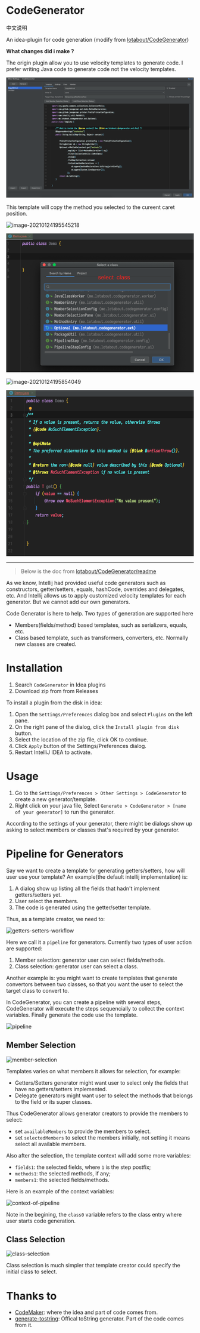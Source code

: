 # CodeGenerator

中文说明

An idea-plugin for code generation (modify from [lotabout/CodeGenerator](https://github.com/lotabout/CodeGenerator))

**What changes did i make ?**

The origin plugin allow you to use velocity templates to generate code. I prefer writing Java code to generate code not the velocity templates.

![image-20210124195309301](./doc/pictures/example.png)

This template will copy the method you selected to the cureent caret position.

![image-20210124195545218](/Users/hdr/Coding/Java/CodeGenerator/doc/pictures/example1.png)

![image-20210124195739128](./doc/pictures/example2.png)

![image-20210124195854049](/Users/hdr/Coding/Java/CodeGenerator/doc/pictures/example3.png)

![image-20210124195952945](./doc/pictures/example4.png)



---

> Below is the doc from [lotabout/CodeGenerator/readme](https://github.com/lotabout/CodeGenerator)

As we know, Intellij had provided useful code generators such as constructors,
getter/setters, equals, hashCode, overrides and delegates, etc. And Intellij
allows us to apply customized velocity templates for each generator. But we
cannot add our own generators.

Code Generator is here to help. Two types of generation are supported here
- Members(fields/method) based templates, such as serializers, equals, etc.
- Class based template, such as transformers, converters, etc. Normally new classes are created.

# Installation

1. Search `CodeGenerator` in Idea plugins
2. Download zip from from Releases

To install a plugin from the disk in idea:

1. Open the `Settings/Preferences` dialog box and select `Plugins` on the left pane.
2. On the right pane of the dialog, click the `Install plugin from disk` button.
3. Select the location of the zip file, click OK to continue.
4. Click `Apply` button of the Settings/Preferences dialog.
5. Restart IntelliJ IDEA to activate.

# Usage

1. Go to the `Settings/Preferences > Other Settings > CodeGenerator` to
   create a new generator/template.
2. Right click on your java file, Select `Generate > CodeGenerator > [name of
   your generator]` to run the generator.

According to the settings of your generator, there might be dialogs show up
asking to select members or classes that's required by your generator.

# Pipeline for Generators

Say we want to create a template for generating getters/setters, how will user
use your template? An example(the default intellij implementation) is:

1. A dialog show up listing all the fields that hadn't implement
   getters/setters yet.
2. User select the members.
3. The code is generated using the getter/setter template.

Thus, as a template creator, we need to:

![getters-setters-workflow](https://user-images.githubusercontent.com/1527040/31721488-23332b7a-b3df-11e7-883f-cac8e2be45a5.png)

Here we call it a `pipeline` for generators. Currently two types of user
action are supported:

1. Member selection: generator user can select fields/methods.
2. Class selection: generator user can select a class.

Another example is: you might want to create templates that generate
convertors between two classes, so that you want the user to select the target
class to convert to.

In CodeGenerator, you can create a pipeline with several steps, CodeGenerator
will execute the steps sequencially to collect the context variables. Finally
generate the code use the template.

![pipeline](https://user-images.githubusercontent.com/1527040/31721412-e9efcc38-b3de-11e7-99cd-44e3dd37b947.png)

## Member Selection

![member-selection](https://user-images.githubusercontent.com/1527040/31722083-c48779e4-b3e0-11e7-8441-a53a1b76de5d.png)

Templates varies on what members it allows for selection, for example:

- Getters/Setters generator might want user to select only the fields that
    have no getters/setters implemented.
- Delegate generators might want user to select the methods that belongs to
    the field or its super classes.

Thus CodeGenerator allows generator creators to provide the members to select:

- set `availableMembers` to provide the members to select.
- set `selectedMembers` to select the members initially, not setting it means
    select all available members.

Also after the selection, the template context will add some more variables:

- `fields1`: the selected fields, where `1` is the step postfix;
- `methods1`: the selected methods, if any;
- `members1`: the selected fields/methods.

Here is an example of the context variables:

![context-of-pipeline](https://user-images.githubusercontent.com/1527040/31721898-3629df8e-b3e0-11e7-8ac2-ca75680356cd.png)

Note in the begining, the `class0` variable refers to the class entry where
user starts code generation.

## Class Selection

![class-selection](https://user-images.githubusercontent.com/1527040/31723071-77492986-b3e3-11e7-8408-3735957fa8d9.png)

Class selection is much simpler that template creator could specify the
initial class to select.

# Thanks to
- [CodeMaker](https://raw.githubusercontent.com/x-hansong/CodeMaker): where
    the idea and part of code comes from.
- [generate-tostring](https://github.com/JetBrains/intellij-community/tree/master/plugins/generate-tostring):
  Offical toString generator. Part of the code comes from it.

